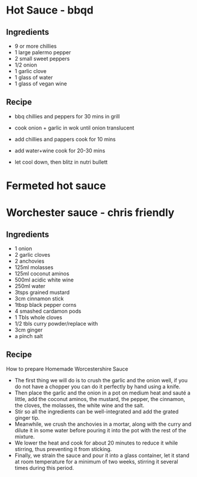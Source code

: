 # Hot Sauce - bbqd
## Ingredients
- 9 or more chillies
- 1 large palermo pepper
- 2 small sweet peppers
- 1/2 onion
- 1 garlic clove
- 1 glass of water
- 1 glass of vegan wine

## Recipe
- bbq chillies and peppers for 30 mins in grill
- cook onion + garlic in wok until onion translucent
- add chillies and pappers cook for 10 mins
- add water+wine cook for 20-30 mins

- let cool down, then blitz in nutri bullett

# Fermeted hot sauce



# Worchester sauce - chris friendly
## Ingredients
- 1 			onion
- 2			garlic cloves
- 2 			anchovies
- 125ml 		molasses
- 125ml 		coconut aminos
- 500ml		acidic white wine
- 250ml 		water
- 3tsps		grained mustard
- 3cm			cinnamon stick
- 1tbsp		black pepper corns
- 4			smashed cardamon pods
- 1 Tbls		whole cloves
- 1/2 tbls	curry powder/replace with 
- 3cm 		ginger
- a pinch		salt

## Recipe
How to prepare Homemade Worcestershire Sauce
- The first thing we will do is to crush the garlic and the onion well, if you do not have a chopper you can do it perfectly by hand using a knife.
- Then place the garlic and the onion in a pot on medium heat and sauté a little, add the coconut aminos, the mustard, the pepper, the cinnamon, the cloves, the molasses, the white wine and the salt.
- Stir so all the ingredients can be well-integrated and add the grated ginger tip.
- Meanwhile, we crush the anchovies in a mortar, along with the curry and dilute it in some water before pouring it into the pot with the rest of the mixture.
- We lower the heat and cook for about 20 minutes to reduce it while stirring, thus preventing it from sticking.
- Finally, we strain the sauce and pour it into a glass container, let it stand at room temperature for a minimum of two weeks, stirring it several times during this period.

